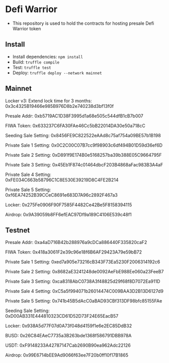# Defi Warrior

- This repository is used to hold the contracts for hosting presale Defi Warrior token

## Install

- Install dependencies: `npm install`
- Build: `truffle compile`
- Test: `truffle test`
- Deploy: `truffle deploy --network mainnet`

## Mainnet

Locker v3: Extend lock time for 3 months: 0x3c4325B19466e985B976D8b2e740238d3bf13f0f

Presale Addr: 0xb5719AC1D38F3995d1a68e505c544dfB1cB7b007

FIWA Token: 0x633237C6FA30FAe46Cc5bB22014DA30e50a718cC

Seeding Sale Setting: 0x8456FE9C822522eAAd8c75af754a09BE57b1B198

Private Sale 1 Setting: 0x0C2C00C07B7cc9f98903c6df494B01D59d36ef6D

Private Sale 2 Setting: 0xD891f9E174B0e5168257ba39b388E05C9664795F

Private Sale 3 Setting: 0x45Eb1F874c01464dbcF203B4868aFac983B3A4aF

Private Sale 4 Setting: 0xFE034C663b58796C1C8E530E39219D8C4FE2B214

Private Sale 5 Setting: 0xf6EA74252B39CCeC8691e683D7A96c2892F467a3

Locker: 0x275Fe0906F90F7585F4482Ce42Be5F8158394115

Airdrop: 0x9A39059b8FF6efEAC97Df9a189C4106E539c48f1

## Testnet

Presale Addr: 0xa4aD716B42b288976a9cDCa886440F335820caF2

FIWA Token: 0x418a3061F2e39c96e18f6B6AF29423A79e59bB72

Private Sale 1 Setting: 0xed7a905e73216cB343F73Ea5230F2006314192c6

Private Sale 2 Setting: 0x8682aE3241248de0092AeFbE988Ee060a23FeeB7

Private Sale 3 Setting: 0xca8318AbC0738A3f48825d29f68f8D7072Ea911D

Private Sale 4 Setting: 0xC5a5f994071b26014474C009BAA3D2B13D6127d9

Private Sale 5 Setting: 0x741b45B5dAcC0aBAD93CBf313DF98bfc85155FAe

Seeding Sale Setting: 0xD00AB331E444810323CD61D52D73F24E65EacB57

Locker: 0x938A5d77F07d0A73f048d4159f1e6e2EC85DdB32

BUSD: 0x26C84EAeC7735a3B263bde1368f586791DBB978A

USDT: 0xF9148233A42787147Cab2690B90ea962Adc22126

Airdrop: 0x99E6714bEE9Ad9066f63ee7F20b0ff10f17B1865

